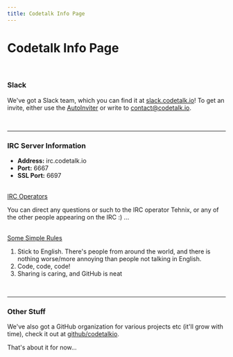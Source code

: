 ```yaml
---
title: Codetalk Info Page
---
```

# Codetalk Info Page

<br />

### Slack
We've got a Slack team, which you can find it at [slack.codetalk.io](http://slack.codetalk.io)! To get an invite, either use the [AutoInviter](http://invite.codetalk.io) or write to contact@codetalk.io.


<br /><hr />

### IRC Server Information
* __Address:__ irc.codetalk.io
* __Port:__ 6667
* __SSL Port:__ 6697


<br />

<span style="text-decoration: underline;">
    IRC Operators
</span>

You can direct any questions or such to the IRC operator Tehnix, or any of the other people appearing on the IRC :) ...

<br />

<span style="text-decoration: underline;">
    Some Simple Rules
</span>

1. Stick to English. There's people from around the world, and there is nothing worse/more annoying than people not talking in English.
2. Code, code, code!
3. Sharing is caring, and GitHub is neat


<br /><hr />

### Other Stuff
We've also got a GitHub organization for various projects etc (it'll grow with time), check it out at [github/codetalkio](https://github.com/codetalkio).

That's about it for now...
